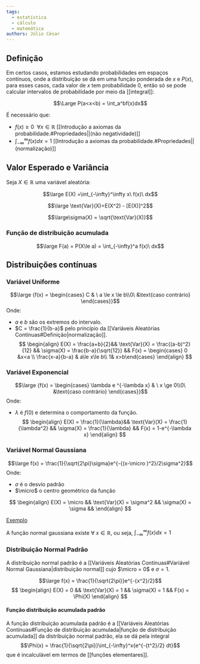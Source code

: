 ```yaml
---
tags:
  - estatística
  - cálculo
  - matemática
authors: Júlio César
---
```


## Definição

Em certos casos, estamos estudando probabilidades em espaços contínuos, onde a distribuição se dá em uma função ponderada de $x$ e $P(x)$, para esses casos, cada valor de $x$ tem probabilidade 0, então só se pode calcular intervalos de probabilidade por meio da [[integral]]:

$$\Large P(a<x<b) = \int_a^bf(x)dx$$

É necessário que:

-  $f(x)\ge0 \ \ \forall x \in \mathbb{R}$ [[Introdução a axiomas da probabilidade.#Propriedades||(não negatividade)]]
- $\int_{-\infty}^{\infty }f(x)dx = 1$ [[Introdução a axiomas da probabilidade.#Propriedades||(normalização)]]

## Valor Esperado e Variância

Seja $X \in \mathbb{R}$ uma variável aleatória:

$$\large E(X) =\int_{-\infty}^\infty x\ f(x)\ dx$$

$$\large \text{Var}(X)=E(X^2) - [E(X)]^2$$

$$\large\sigma(X) = \sqrt{\text{Var}(X)}$$

### Função de distribuição acumulada

$$\large F(a) = P(X\le a) = \int_{-\infty}^a f(x)\ dx$$
## Distribuições contínuas

### Variável Uniforme
$$\large {f(x) = \begin{cases} C & \ a \le x \le b\\0\ &\text{caso contrário} \end{cases}}$$
Onde:  
- $a$ e $b$ são os extremos do intervalo.
- $C = \frac{1}{b-a}$ pelo princípio da [[Variáveis Aleatórias Contínuas#Definição|normalização]].
$$
\begin{align}
E(X) = \frac{a+b}{2}&&
\text{Var}(X) = \frac{(a-b)^2}{12} &&
\sigma(X) = \frac{b-a}{\sqrt{12}} &&
F(x) = \begin{cases} 0 &x<a \\ \frac{x-a}{b-a} & a\le x\le b\\ 1& x>b\end{cases}
\end{align}
$$
### Variável Exponencial
$$\large {f(x) = \begin{cases} \lambda e ^{-\lambda x} & \ x \ge 0\\0\ &\text{caso contrário} \end{cases}}$$
Onde:  
- $\lambda$ é $f(0)$ e determina o comportamento da função.
$$
\begin{align}
E(X) =  \frac{1}{\lambda}&&
\text{Var}(X) = \frac{1}{\lambda^2} &&
\sigma(X) = \frac{1}{\lambda} &&
F(x) = 1-e^{-\lambda x}
\end{align}
$$
### Variável Normal Gaussiana
$$\large f(x) = \frac{1}{\sqrt{2\pi}\sigma}e^{-{(x-\micro )^2}/2\sigma^2}$$
Onde:  
- $\sigma$ é o desvio padrão
- $\micro$ o centro geométrico da função

$$
\begin{align}
E(X) = \micro &&
\text{Var}(X) = \sigma^2 &&
\sigma(X) = \sigma &&
\end{align}
$$

[Exemplo](https://www.desmos.com/calculator/vopqrpcmmz?lang=pt-BR)

A função normal gaussiana existe $\forall \ x\in\mathbb{R}$, ou seja, $\int_{-\infty}^{\infty}f(x)dx = 1$

### Distribuição Normal Padrão

A distribuição normal padrão é a [[Variáveis Aleatórias Contínuas#Variável Normal Gaussiana|distribuição normal]] cujo $\micro = 0$ e $\sigma = 1$.

$$\large f(x) = \frac{1}{\sqrt{2\pi}}e^{-{x^2}/2}$$
$$
\begin{align}
E(X) = 0 &&
\text{Var}(X) = 1 &&
\sigma(X) = 1 &&
F(x) = \Phi(X)
\end{align}
$$

#### Função distribuição acumulada padrão

A função distribuição acumulada padrão é a [[Variáveis Aleatórias Contínuas#Função de distribuição acumulada|função de distribuição acumulada]] da distribuição normal padrão, ela se dá pela integral $$\Phi(x) = \frac{1}{\sqrt{2\pi}}\int_{-\infty}^x{e^{-{t^2}/2} dt}$$ que é incalculável em termos de [[funções elementares]].